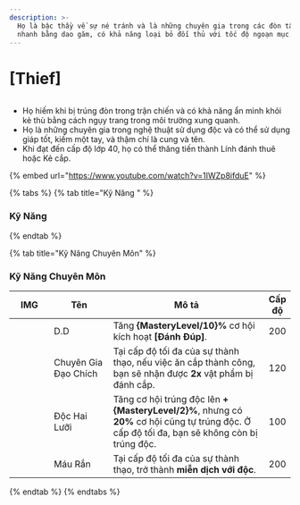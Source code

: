 ```yaml
---
description: >-
  Họ là bậc thầy về sự né tránh và là những chuyên gia trong các đòn tấn công
  nhanh bằng dao găm, có khả năng loại bỏ đối thủ với tốc độ ngoạn mục.
---
```


# \[Thief]

<figure><img src="../../.gitbook/assets/700px-1Gatuno.png" alt=""><figcaption></figcaption></figure>

* Họ hiếm khi bị trúng đòn trong trận chiến và có khả năng ẩn mình khỏi kẻ thù bằng cách ngụy trang trong môi trường xung quanh.
* Họ là những chuyên gia trong nghệ thuật sử dụng độc và có thể sử dụng giáp tốt, kiếm một tay, và thậm chí là cung và tên.
* Khi đạt đến cấp độ lớp 40, họ có thể thăng tiến thành Lính đánh thuê hoặc Kẻ cắp.

{% embed url="https://www.youtube.com/watch?v=1IWZp8ifduE" %}

{% tabs %}
{% tab title="Kỹ Năng " %}
### **Kỹ Năng**
{% endtab %}

{% tab title="Kỹ Năng Chuyên Môn" %}
### Kỹ Năng Chuyên Môn

<table><thead><tr><th width="85">IMG</th><th width="129">Tên</th><th width="383">Mô tả</th><th>Cấp độ</th></tr></thead><tbody><tr><td><img src="../../.gitbook/assets/48a.png" alt=""></td><td>D.D</td><td>Tăng <strong>{MasteryLevel/10}%</strong> cơ hội kích hoạt <strong>[Đánh Đúp]</strong>.</td><td>200</td></tr><tr><td><img src="../../.gitbook/assets/50a.png" alt=""></td><td>Chuyên Gia Đạo Chích</td><td>Tại cấp độ tối đa của sự thành thạo, nếu việc ăn cắp thành công, bạn sẽ nhận được <strong>2x</strong> vật phẩm bị đánh cắp.</td><td>120</td></tr><tr><td><img src="../../.gitbook/assets/52a.png" alt=""></td><td>Độc Hai Lưỡi</td><td>Tăng cơ hội trúng độc lên <strong>+{MasteryLevel/2}%</strong>, nhưng có <strong>20%</strong> cơ hội cũng tự trúng độc. Ở cấp độ tối đa, bạn sẽ không còn bị trúng độc.</td><td>100</td></tr><tr><td><img src="../../.gitbook/assets/53a.png" alt=""></td><td>Máu Rắn</td><td>Tại cấp độ tối đa của sự thành thạo, trở thành <strong>miễn dịch với độc</strong>.</td><td>200</td></tr></tbody></table>
{% endtab %}
{% endtabs %}

